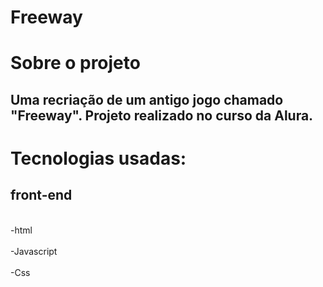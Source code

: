 # Freeway
# Sobre o projeto

## Uma recriação de um antigo jogo chamado "Freeway". Projeto realizado no curso da Alura.

# Tecnologias usadas:
## front-end
<br>-html </br>
<br>-Javascript</br>
<br>-Css</br>
